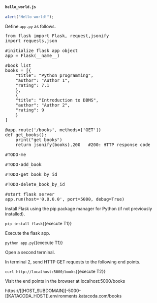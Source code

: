 #### **`hello_world.js`**
``` js
alert("Hello world!");
```


Define `app.py` as follows.

<pre class="file" data-filename="app.py" data-target="replace">
from flask import Flask, request,jsonify
import requests,json

#initialize flask app object
app = Flask(__name__)

#book list
books = [{
    "title": "Python programming",
    "author": "Author 1",
    "rating": 7.1
    },
    {
    "title": "Introduction to DBMS",
    "author": "Author 2",
    "rating": 9
    }
]

@app.route('/books', methods=['GET'])
def get_books():
    print("get books")
    return jsonify(books),200 	#200: HTTP response code

#TODO-me
	
#TODO-add_book

#TODO-get_book_by_id

#TODO-delete_book_by_id

#start flask server
app.run(host='0.0.0.0', port=5000, debug=True)
</pre>

Install Flask using the pip package manager for Python (if not previously installed).

`pip install flask`{{execute T1}}

Execute the flask app.

`python app.py`{{execute T1}}

Open a second terminal.

In terminal 2, send HTTP GET requests to the following end points.

`curl http://localhost:5000/books`{{execute T2}}

Visit the end points in the browser at localhost:5000/books 

https://[[HOST_SUBDOMAIN]]-5000-[[KATACODA_HOST]].environments.katacoda.com/books





